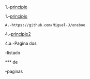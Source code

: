 1.-[principio](https://github.com/Miguel-J/eneboo)

1.-[principio](https://github.com/Miguel-J/eneboo)

    A.-https://github.com/Miguel-J/eneboo

4.-[principio2](https://github.com/Miguel-J/eneboo)

4.a.-Pagina dos

   -listado 

*** de

   -paginas